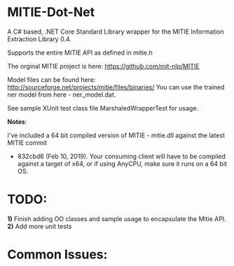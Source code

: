 ﻿# MITIE-Dot-Net
A C# based, .NET Core Standard Library wrapper for the MITIE Information Extraction Library 0.4.

Supports the entire MITIE API as defined in mitie.h

The orginal MITIE project is here: https://github.com/mit-nlp/MITIE

Model files can be found here: http://sourceforge.net/projects/mitie/files/binaries/
You can use the trained ner model from here - ner_model.dat.

See sample XUnit test class file MarshaledWrapperTest for usage.

**Notes**:

I've included a 64 bit compiled version of MITIE - mitie.dll against the latest MITIE commit
- 832cbd6 (Feb 10, 2019). Your consuming client will have to be compiled against a target of x64, or if 
using AnyCPU, make sure it runs on a 64 bit OS.
 

# TODO:

**1)** Finish adding OO classes and sample usage to encapsulate the Mitie API.
**2)** Add more unit tests

# Common Issues:
